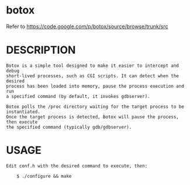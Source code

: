 botox
=====

Refer to https://code.google.com/p/botox/source/browse/trunk/src

DESCRIPTION
===========

	Botox is a simple tool designed to make it easier to intercept and debug
	short-lived processes, such as CGI scripts. It can detect when the desired
	process has been loaded into memory, pause the process execution and run
	a specified command (by default, it invokes gdbserver).

	Botox polls the /proc directory waiting for the target process to be instantiated. 
	Once the target process is detected, Botox will pause the process, then execute 
	the specified command (typically gdb/gdbserver).

USAGE
=====

	Edit conf.h with the desired command to execute, then:

		$ ./configure && make
